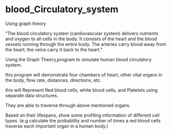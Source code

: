 # blood_Circulatory_system
Using graph theory

“The blood circulatory system (cardiovascular system) delivers nutrients and oxygen to all cells in the body.
 It consists of the heart and the blood vessels running through the entire body. The arteries carry blood away from the heart;
 the veins carry it back to the heart.”


Using the Graph Theory,program to simulate human blood circulatory system.

this program will demonstrate four chambers of heart, other vital organs in the body, flow rate, distances, directions, etc.

this will Represent Red blood cells, white blood cells, and Platelets using separate data structures.

They are able to traverse through above mentioned organs. 

Based on their lifespans, show some profiling information of different cell types.
 (e.g calculate the probability and number of times a red blood cells traverse each important organ in a human body.)


